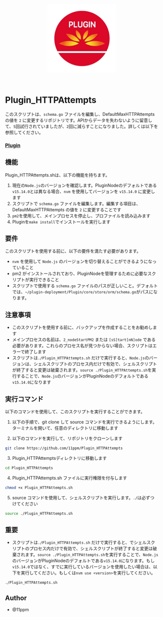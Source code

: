 <br/>
<p align="center">
<img src="./img/img2.jpg" width="225" alt="PluginJapan">
</a>
</p>
<br/>

# Plugin_HTTPAttempts

このスクリプトは、`schema.go` ファイルを編集し、DefaultMaxHTTPAttempts の値を `2` に変更するリポジトリです。APIからデータを失わないように留意して、`5`回試行されていましたが、`2`回に減らすことになりました。詳しくは以下を参照してください。

### [Plugin](https://github.com/GoPlugin/Plugin)

## 機能
Plugin_HTTPAttempts.shは、以下の機能を持ちます。

1. 現在の`Node.js`のバージョンを確認します。PluginNodeのデフォルトである`v15.14.0`とは異なる場合、`nvm` を使用してバージョンを `v15.14.0` に変更します
2. スクリプトで `schema.go` ファイルを編集します。編集する項目は、DefaultMaxHTTPAttempts の値を `2` に変更することです
3. `pm2`を使用して、メインプロセスを停止し、プロファイルを読み込みます
4. Pluginを`make install`でインストールを実行します

## 要件
このスクリプトを使用する前に、以下の要件を満たす必要があります。
* `nvm` を使用して `Node.js` のバージョンを切り替えることができるようになっていること
* pm2 がインストールされており、PluginNodeを管理するために必要なスクリプトが実行できること
* スクリプトで使用する `schema.go` ファイルのパスが正しいこと。デフォルトでは、`~/plugin-deployment/Plugin/core/store/orm/schema.go`がパスになります。

## 注意事項
* このスクリプトを使用する前に、バックアップを作成することをお勧めします
* メインプロセスの名前は、`2_nodeStartPM2` または `[sS]tart[nN]ode` である必要があります。これらのプロセス名が見つからない場合、スクリプトはエラーで終了します
* スクリプトは`./Plugin_HTTPAttempts.sh` だけで実行すると、`Node.js`のバージョンは、シェルスクリプトのプロセス内だけで有効で、シェルスクリプトが終了すると変更は破棄されます。`source ./Plugin_HTTPAttempts.sh`を実行することで、`Node.js`のバージョンがPluginNodeのデフォルトである`v15.14.0`になります

## 実行コマンド
以下のコマンドを使用して、このスクリプトを実行することができます。

1. 以下の手順で、git clone して source コマンドを実行できるようにします。 ターミナルを開いて、任意のディレクトリに移動します

2. 以下のコマンドを実行して、リポジトリをクローンします
```sh
git clone https://github.com/11ppm/Plugin_HTTPAttempts
```

3. Plugin_HTTPAttemptsディレクトリに移動します
```sh
cd Plugin_HTTPAttempts
```

4. Plugin_HTTPAttempts.sh ファイルに実行権限を付与します
```sh
chmod +x Plugin_HTTPAttempts.sh
```

5. source コマンドを使用して、シェルスクリプトを実行します。`./`は必ずつけてください
```sh
source ./Plugin_HTTPAttempts.sh
```

## 重要
* スクリプトは`./Plugin_HTTPAttempts.sh` だけで実行すると、でシェルスクリプトのプロセス内だけで有効で、シェルスクリプトが終了すると変更は破棄されます。`source ./Plugin_HTTPAttempts.sh`を実行することで、`Node.js`のバージョンがPluginNodeのデフォルトである`v15.14.0`になります。もし`v15.14.0`ではなく、すでに実行しているバージョンを使用したい場合は、以下を実行してください。もしくは`nvm use <version>`を実行してください。

```sh
./Plugin_HTTPAttempts.sh
```

## Author

* @11ppm
